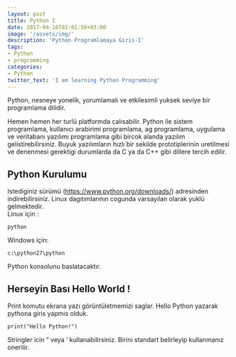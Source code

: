 ```yaml
---
layout: post
title: Python I
date: 2017-04-16T02:01:50+03:00
image: '/assets/img/'
description: 'Python Programlamaya Giris-I'
tags:
- Python
- programming
categories:
- Python
twitter_text: 'I am learning Python Programming'
---
```


<p>Python, nesneye yonelik, yorumlamalı ve etkilesimli yuksek seviye bir programlama dilidir.</p>

<p>Hemen hemen her turlü platformda calısabilir. Python ile sistem programlama, kullanıcı arabirimi programlama, ag programlama, uygulama ve veritabanı yazılımı programlama gibi bircok alanda yazılım gelistirebilirsiniz. Buyuk yazılımların hızlı bir sekilde prototiplerinin uretilmesi ve denenmesi gerektigi durumlarda da C ya da C++ gibi dillere tercih edilir.</p>



<h2 id="python-kurulumu">Python Kurulumu</h2>

<p>Istediginiz sürümü (<a href="https://www.python.org/downloads/">https://www.python.org/downloads/</a>)  adresinden indirebilirsiniz. Linux dagıtımlarının cogunda varsayılan olarak yuklü gelmektedir. <br>
 Linux için :</p>

<pre><code>python
</code></pre>

<p>Windows için:</p>

<pre><code>c:\python27\python
</code></pre>

<p>Python konsolunu baslatacaktır.</p>



<h2 id="herseyin-bası-hello-world">Herseyin Bası Hello World !</h2>

<p>Print komutu ekrana yazı görüntületmemizi saglar. Hello Python yazarak pythona giris yapmıs olduk.</p>

<pre><code>print("Hello Python!")
</code></pre>

<p>Stringler icin ” veya ’ kullanabilirsiniz. Birini standart belirleyip kullanmanız onerilir. </p>
